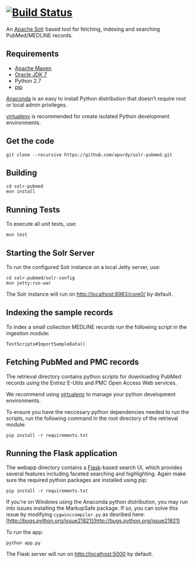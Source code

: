 [![Build Status](https://travis-ci.org/apurdy/solr-pubmed.svg?branch=master)](https://travis-ci.org/apurdy/solr-pubmed)
=========

An [Apache Solr](http://lucene.apache.org/solr/) based tool for fetching, indexing and searching PubMed/MEDLINE records. 

Requirements
---------
* [Apache Maven](http://maven.apache.org/download.cgi)
* [Oracle JDK 7](http://www.oracle.com/technetwork/java/javase/downloads/jdk7-downloads-1880260.html)
* Python 2.7
* [pip](https://pip.pypa.io/en/latest/index.html)

[Anaconda](https://store.continuum.io/cshop/anaconda/) is an easy to install Python distribution that doesn’t require root or local admin privileges.

[virtualenv](https://virtualenv.pypa.io/en/latest/) is recommended for create isolated Python development environments. 

Get the code
------------
    git clone --recursive https://github.com/apurdy/solr-pubmed.git

Building
---------
    cd solr-pubmed
    mvn install

Running Tests
-------------
To execute all unit tests, use:

    mvn test

Starting the Solr Server
-------------
To run the configured Solr instance on a local Jetty server, use:

    cd solr-pubmed/solr-config
    mvn jetty:run-war

The Solr instance will run on [http://localhost:8983/core0/](http://localhost:8983/core0/) by default.

Indexing the sample records
-------------
To index a small collection MEDLINE records run the following script in the ingestion module:

    TestScripts#ImportSampleData()

Fetching PubMed and PMC records
-------------
The retrieval directory contains python scripts for downloading PubMed records using the Entrez E-Utils and PMC Open Access Web services. 

We recommend using [virtualenv](http://docs.python-guide.org/en/latest/dev/virtualenvs/) to manage your python development environments. 

To ensure you have the neccesary python dependencies needed to run the scripts, run the following command in the root directory of the retrieval module:

    pip install -r requirements.txt

Running the Flask application
-------------
The webapp directory contains a [Flask](http://flask.pocoo.org/)-based search UI, which provides several features including faceted searching and highlighting. Again make sure the required python packages are installed using pip:

    pip install -r requirements.txt
    
If you're on Windows using the Anaconda python distribution, you may run into issues installing the MarkupSafe package. If so, you can solve this issue by modifying `cygwinccompiler.py` as desribed here: [http://bugs.python.org/issue21821](http://bugs.python.org/issue21821)

To run the app:

    python app.py

The Flask server will run on [http://localhost:5000](http://localhost:5000) by default.
